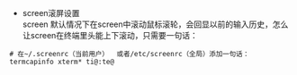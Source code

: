 - screen滚屏设置  
screen 默认情况下在screen中滚动鼠标滚轮，会回显以前的输入历史，怎么让screen在终端里头能上下滚动，只需要一句话：

```
# 在~/.screenrc（当前用户）  或者/etc/screenrc（全局）添加一句话：
termcapinfo xterm* ti@:te@  
```
